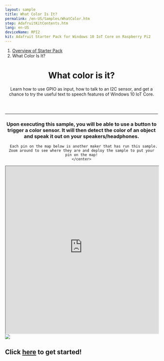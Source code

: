 ```yaml
---
layout: sample
title: What Color Is It?
permalink: /en-US/Samples/WhatColor.htm
step: AdafruitKitContents.htm
lang: en-US
deviceName: RPI2
kit: Adafruit Starter Pack for Windows 10 IoT Core on Raspberry Pi2
---
```


<div class="row">
  <div class="col-xs-24">
    <ol class="breadcrumb">
      <li><a href="{{site.baseurl}}/{{page.lang}}/Docs/AdafruitMakerKit.htm">Overview of Starter Pack</a></li>
      <li class="active">What Color Is It?</li>
    </ol>
    <header class="page-title-header">
      <h1 class="page-title">What color is it?</h1>
      <div class="page-subtitle">Learn how to use GPIO as input, how to talk to an I2C sensor, and get a chance to try the useful text to speech features of Windows 10 IoT Core.</div>
    </header>
  </div>
</div>

<hr/>

<div class="row">
  <div class="col-xs-24">
    <center>
      <h3>Upon executing this sample, you will be able to use a button to trigger a color sensor. It will then detect the color of an object and speak it out on your speakers/headphones.</h3>
      
      Each pin on the map below is another maker that has run this sample. Zoom around to see where they are and deploy the sample to put your pin on the map!
    </center>
  </div>
</div>

<iframe class="maker-kit" src="https://adafruitsample.azurewebsites.net/cardViewer?lesson=205" width="100%" height="550px" scrolling="no"></iframe>

<div class="row projectRow">
  <div class="col-md-12 col-xs-24">
    <img src="{{site.baseurl}}/Resources/images/AdafruitStarterPack/WhatColor.jpg">
  </div>
  <div class="col-md-12 col-xs-24">
    <h2 class="text-center thin-header">Click <a target="_blank" href="https://www.hackster.io/windows-iot/what-color-is-it">here</a> to get started!</h2>
  </div>
</div>



